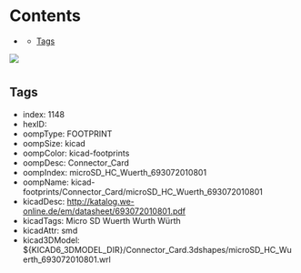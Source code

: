 



Contents
========

* [](#)
	* [Tags](#tags)
  
![][im]
# 

## Tags

- index: 1148
- hexID: 
- oompType: FOOTPRINT
- oompSize: kicad
- oompColor: kicad-footprints
- oompDesc: Connector_Card
- oompIndex: microSD_HC_Wuerth_693072010801
- oompName: kicad-footprints/Connector_Card/microSD_HC_Wuerth_693072010801
- kicadDesc: http://katalog.we-online.de/em/datasheet/693072010801.pdf
- kicadTags: Micro SD Wuerth Wurth Würth
- kicadAttr: smd
- kicad3DModel: ${KICAD6_3DMODEL_DIR}/Connector_Card.3dshapes/microSD_HC_Wuerth_693072010801.wrl



[im]: image.png
